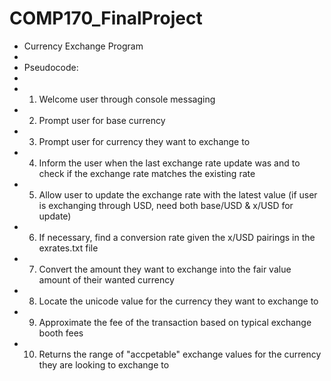 # COMP170_FinalProject


 * Currency Exchange Program
 * 
 * Pseudocode:
 * 
 * 1. Welcome user through console messaging
 * 2. Prompt user for base currency
 * 3. Prompt user for currency they want to exchange to
 * 4. Inform the user when the last exchange rate update was and to check if the exchange rate matches the existing rate
 * 5. Allow user to update the exchange rate with the latest value (if user is exchanging through USD, need both base/USD & x/USD for update)
 * 6. If necessary, find a conversion rate given the x/USD pairings in the exrates.txt file
 * 7. Convert the amount they want to exchange into the fair value amount of their wanted currency
 * 8. Locate the unicode value for the currency they want to exchange to
 * 9. Approximate the fee of the transaction based on typical exchange booth fees
 * 10. Returns the range of "accpetable" exchange values for the currency they are looking to exchange to
